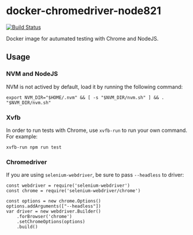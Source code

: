 # docker-chromedriver-node821

[![Build Status](https://travis-ci.org/zhangyuan/docker-chromedriver-node821.svg?branch=master)](https://travis-ci.org/zhangyuan/docker-chromedriver-node821)

Docker image for autumated testing with Chrome and NodeJS.

## Usage

### NVM and NodeJS

NVM is not actived by default, load it by running the following command:

```shell
export NVM_DIR="$HOME/.nvm" && [ -s "$NVM_DIR/nvm.sh" ] && . "$NVM_DIR/nvm.sh"
```

### Xvfb

In order to run tests with Chrome, use `xvfb-run` to run your own command. For example:

```
xvfb-run npm run test
```

### Chromedriver

If you are using `selenium-webdriver`, be sure to pass `--headless` to driver:

```es6
const webdriver = require('selenium-webdriver')
const chrome = require('selenium-webdriver/chrome')

const options = new chrome.Options()
options.addArguments(["--headless"])
var driver = new webdriver.Builder()
    .forBrowser('chrome')
    .setChromeOptions(options)
    .build()

```
